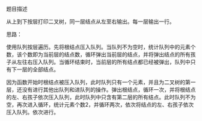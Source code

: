 题目描述

从上到下按层打印二叉树，同一层结点从左至右输出。每一层输出一行。

思路：

使用队列按层遍历。先将根结点压入队列。当队列不为空时，统计队列中的元素个数，该个数即为当前层的结点数，循环弹出当前层的结点，并将弹出结点的所有孩子从左往右压入队列。当循环结束时，当前层的所有结点都已经被弹出，队列中只有下一层的全部结点。

因为函数开始时根结点被压入队列，此时队列只有一个元素，并且为二叉树的第一层，还没有进行其他出队列和进队列的操作。弹出根结点，循环一次，并将根结点的左、右孩子依次压入队列，此时队列中只含有第二层的所有结点。此时队列不为空，再次进入循环，统计元素个数2，并循环两次，依次将结点的左、右孩子依次压入队列。依次进行。
